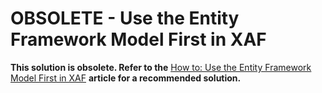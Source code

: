 # OBSOLETE - Use the Entity Framework Model First in XAF


<p><strong>This solution is obsolete. Refer to the</strong> <a href="http://documentation.devexpress.com/#Xaf/CustomDocument3444"><u>How to: Use the Entity Framework Model First in XAF</u></a> <strong>article for a recommended solution.</strong>

<br/>


